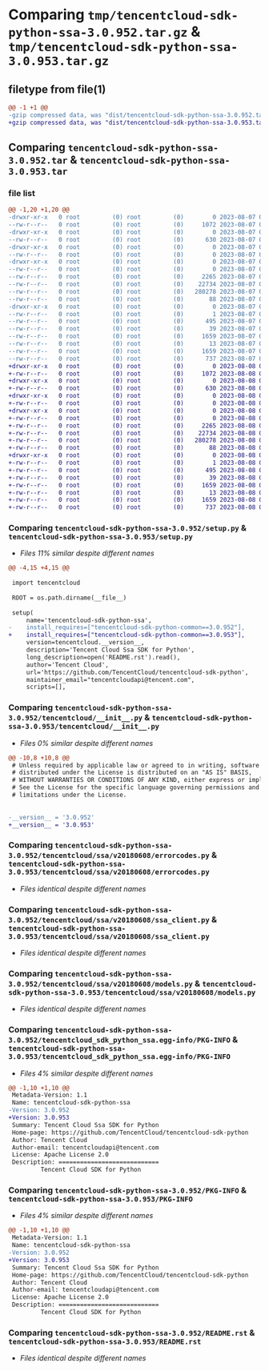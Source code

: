 # Comparing `tmp/tencentcloud-sdk-python-ssa-3.0.952.tar.gz` & `tmp/tencentcloud-sdk-python-ssa-3.0.953.tar.gz`

## filetype from file(1)

```diff
@@ -1 +1 @@
-gzip compressed data, was "dist/tencentcloud-sdk-python-ssa-3.0.952.tar", last modified: Mon Aug  7 09:01:24 2023, max compression
+gzip compressed data, was "dist/tencentcloud-sdk-python-ssa-3.0.953.tar", last modified: Tue Aug  8 00:31:39 2023, max compression
```

## Comparing `tencentcloud-sdk-python-ssa-3.0.952.tar` & `tencentcloud-sdk-python-ssa-3.0.953.tar`

### file list

```diff
@@ -1,20 +1,20 @@
-drwxr-xr-x   0 root         (0) root         (0)        0 2023-08-07 09:01:24.000000 tencentcloud-sdk-python-ssa-3.0.952/
--rw-r--r--   0 root         (0) root         (0)     1072 2023-08-07 09:01:24.000000 tencentcloud-sdk-python-ssa-3.0.952/setup.py
-drwxr-xr-x   0 root         (0) root         (0)        0 2023-08-07 09:01:24.000000 tencentcloud-sdk-python-ssa-3.0.952/tencentcloud/
--rw-r--r--   0 root         (0) root         (0)      630 2023-08-07 09:01:24.000000 tencentcloud-sdk-python-ssa-3.0.952/tencentcloud/__init__.py
-drwxr-xr-x   0 root         (0) root         (0)        0 2023-08-07 09:01:24.000000 tencentcloud-sdk-python-ssa-3.0.952/tencentcloud/ssa/
--rw-r--r--   0 root         (0) root         (0)        0 2023-08-07 09:01:24.000000 tencentcloud-sdk-python-ssa-3.0.952/tencentcloud/ssa/__init__.py
-drwxr-xr-x   0 root         (0) root         (0)        0 2023-08-07 09:01:24.000000 tencentcloud-sdk-python-ssa-3.0.952/tencentcloud/ssa/v20180608/
--rw-r--r--   0 root         (0) root         (0)        0 2023-08-07 09:01:24.000000 tencentcloud-sdk-python-ssa-3.0.952/tencentcloud/ssa/v20180608/__init__.py
--rw-r--r--   0 root         (0) root         (0)     2265 2023-08-07 09:01:24.000000 tencentcloud-sdk-python-ssa-3.0.952/tencentcloud/ssa/v20180608/errorcodes.py
--rw-r--r--   0 root         (0) root         (0)    22734 2023-08-07 09:01:24.000000 tencentcloud-sdk-python-ssa-3.0.952/tencentcloud/ssa/v20180608/ssa_client.py
--rw-r--r--   0 root         (0) root         (0)   280278 2023-08-07 09:01:24.000000 tencentcloud-sdk-python-ssa-3.0.952/tencentcloud/ssa/v20180608/models.py
--rw-r--r--   0 root         (0) root         (0)       88 2023-08-07 09:01:24.000000 tencentcloud-sdk-python-ssa-3.0.952/setup.cfg
-drwxr-xr-x   0 root         (0) root         (0)        0 2023-08-07 09:01:24.000000 tencentcloud-sdk-python-ssa-3.0.952/tencentcloud_sdk_python_ssa.egg-info/
--rw-r--r--   0 root         (0) root         (0)        1 2023-08-07 09:01:24.000000 tencentcloud-sdk-python-ssa-3.0.952/tencentcloud_sdk_python_ssa.egg-info/dependency_links.txt
--rw-r--r--   0 root         (0) root         (0)      495 2023-08-07 09:01:24.000000 tencentcloud-sdk-python-ssa-3.0.952/tencentcloud_sdk_python_ssa.egg-info/SOURCES.txt
--rw-r--r--   0 root         (0) root         (0)       39 2023-08-07 09:01:24.000000 tencentcloud-sdk-python-ssa-3.0.952/tencentcloud_sdk_python_ssa.egg-info/requires.txt
--rw-r--r--   0 root         (0) root         (0)     1659 2023-08-07 09:01:24.000000 tencentcloud-sdk-python-ssa-3.0.952/tencentcloud_sdk_python_ssa.egg-info/PKG-INFO
--rw-r--r--   0 root         (0) root         (0)       13 2023-08-07 09:01:24.000000 tencentcloud-sdk-python-ssa-3.0.952/tencentcloud_sdk_python_ssa.egg-info/top_level.txt
--rw-r--r--   0 root         (0) root         (0)     1659 2023-08-07 09:01:24.000000 tencentcloud-sdk-python-ssa-3.0.952/PKG-INFO
--rw-r--r--   0 root         (0) root         (0)      737 2023-08-07 09:01:24.000000 tencentcloud-sdk-python-ssa-3.0.952/README.rst
+drwxr-xr-x   0 root         (0) root         (0)        0 2023-08-08 00:31:39.000000 tencentcloud-sdk-python-ssa-3.0.953/
+-rw-r--r--   0 root         (0) root         (0)     1072 2023-08-08 00:31:39.000000 tencentcloud-sdk-python-ssa-3.0.953/setup.py
+drwxr-xr-x   0 root         (0) root         (0)        0 2023-08-08 00:31:39.000000 tencentcloud-sdk-python-ssa-3.0.953/tencentcloud/
+-rw-r--r--   0 root         (0) root         (0)      630 2023-08-08 00:31:39.000000 tencentcloud-sdk-python-ssa-3.0.953/tencentcloud/__init__.py
+drwxr-xr-x   0 root         (0) root         (0)        0 2023-08-08 00:31:39.000000 tencentcloud-sdk-python-ssa-3.0.953/tencentcloud/ssa/
+-rw-r--r--   0 root         (0) root         (0)        0 2023-08-08 00:31:39.000000 tencentcloud-sdk-python-ssa-3.0.953/tencentcloud/ssa/__init__.py
+drwxr-xr-x   0 root         (0) root         (0)        0 2023-08-08 00:31:39.000000 tencentcloud-sdk-python-ssa-3.0.953/tencentcloud/ssa/v20180608/
+-rw-r--r--   0 root         (0) root         (0)        0 2023-08-08 00:31:39.000000 tencentcloud-sdk-python-ssa-3.0.953/tencentcloud/ssa/v20180608/__init__.py
+-rw-r--r--   0 root         (0) root         (0)     2265 2023-08-08 00:31:39.000000 tencentcloud-sdk-python-ssa-3.0.953/tencentcloud/ssa/v20180608/errorcodes.py
+-rw-r--r--   0 root         (0) root         (0)    22734 2023-08-08 00:31:39.000000 tencentcloud-sdk-python-ssa-3.0.953/tencentcloud/ssa/v20180608/ssa_client.py
+-rw-r--r--   0 root         (0) root         (0)   280278 2023-08-08 00:31:39.000000 tencentcloud-sdk-python-ssa-3.0.953/tencentcloud/ssa/v20180608/models.py
+-rw-r--r--   0 root         (0) root         (0)       88 2023-08-08 00:31:39.000000 tencentcloud-sdk-python-ssa-3.0.953/setup.cfg
+drwxr-xr-x   0 root         (0) root         (0)        0 2023-08-08 00:31:39.000000 tencentcloud-sdk-python-ssa-3.0.953/tencentcloud_sdk_python_ssa.egg-info/
+-rw-r--r--   0 root         (0) root         (0)        1 2023-08-08 00:31:39.000000 tencentcloud-sdk-python-ssa-3.0.953/tencentcloud_sdk_python_ssa.egg-info/dependency_links.txt
+-rw-r--r--   0 root         (0) root         (0)      495 2023-08-08 00:31:39.000000 tencentcloud-sdk-python-ssa-3.0.953/tencentcloud_sdk_python_ssa.egg-info/SOURCES.txt
+-rw-r--r--   0 root         (0) root         (0)       39 2023-08-08 00:31:39.000000 tencentcloud-sdk-python-ssa-3.0.953/tencentcloud_sdk_python_ssa.egg-info/requires.txt
+-rw-r--r--   0 root         (0) root         (0)     1659 2023-08-08 00:31:39.000000 tencentcloud-sdk-python-ssa-3.0.953/tencentcloud_sdk_python_ssa.egg-info/PKG-INFO
+-rw-r--r--   0 root         (0) root         (0)       13 2023-08-08 00:31:39.000000 tencentcloud-sdk-python-ssa-3.0.953/tencentcloud_sdk_python_ssa.egg-info/top_level.txt
+-rw-r--r--   0 root         (0) root         (0)     1659 2023-08-08 00:31:39.000000 tencentcloud-sdk-python-ssa-3.0.953/PKG-INFO
+-rw-r--r--   0 root         (0) root         (0)      737 2023-08-08 00:31:39.000000 tencentcloud-sdk-python-ssa-3.0.953/README.rst
```

### Comparing `tencentcloud-sdk-python-ssa-3.0.952/setup.py` & `tencentcloud-sdk-python-ssa-3.0.953/setup.py`

 * *Files 11% similar despite different names*

```diff
@@ -4,15 +4,15 @@
 
 import tencentcloud
 
 ROOT = os.path.dirname(__file__)
 
 setup(
     name='tencentcloud-sdk-python-ssa',
-    install_requires=["tencentcloud-sdk-python-common==3.0.952"],
+    install_requires=["tencentcloud-sdk-python-common==3.0.953"],
     version=tencentcloud.__version__,
     description='Tencent Cloud Ssa SDK for Python',
     long_description=open('README.rst').read(),
     author='Tencent Cloud',
     url='https://github.com/TencentCloud/tencentcloud-sdk-python',
     maintainer_email="tencentcloudapi@tencent.com",
     scripts=[],
```

### Comparing `tencentcloud-sdk-python-ssa-3.0.952/tencentcloud/__init__.py` & `tencentcloud-sdk-python-ssa-3.0.953/tencentcloud/__init__.py`

 * *Files 0% similar despite different names*

```diff
@@ -10,8 +10,8 @@
 # Unless required by applicable law or agreed to in writing, software
 # distributed under the License is distributed on an "AS IS" BASIS,
 # WITHOUT WARRANTIES OR CONDITIONS OF ANY KIND, either express or implied.
 # See the License for the specific language governing permissions and
 # limitations under the License.
 
 
-__version__ = '3.0.952'
+__version__ = '3.0.953'
```

### Comparing `tencentcloud-sdk-python-ssa-3.0.952/tencentcloud/ssa/v20180608/errorcodes.py` & `tencentcloud-sdk-python-ssa-3.0.953/tencentcloud/ssa/v20180608/errorcodes.py`

 * *Files identical despite different names*

### Comparing `tencentcloud-sdk-python-ssa-3.0.952/tencentcloud/ssa/v20180608/ssa_client.py` & `tencentcloud-sdk-python-ssa-3.0.953/tencentcloud/ssa/v20180608/ssa_client.py`

 * *Files identical despite different names*

### Comparing `tencentcloud-sdk-python-ssa-3.0.952/tencentcloud/ssa/v20180608/models.py` & `tencentcloud-sdk-python-ssa-3.0.953/tencentcloud/ssa/v20180608/models.py`

 * *Files identical despite different names*

### Comparing `tencentcloud-sdk-python-ssa-3.0.952/tencentcloud_sdk_python_ssa.egg-info/PKG-INFO` & `tencentcloud-sdk-python-ssa-3.0.953/tencentcloud_sdk_python_ssa.egg-info/PKG-INFO`

 * *Files 4% similar despite different names*

```diff
@@ -1,10 +1,10 @@
 Metadata-Version: 1.1
 Name: tencentcloud-sdk-python-ssa
-Version: 3.0.952
+Version: 3.0.953
 Summary: Tencent Cloud Ssa SDK for Python
 Home-page: https://github.com/TencentCloud/tencentcloud-sdk-python
 Author: Tencent Cloud
 Author-email: tencentcloudapi@tencent.com
 License: Apache License 2.0
 Description: ============================
         Tencent Cloud SDK for Python
```

### Comparing `tencentcloud-sdk-python-ssa-3.0.952/PKG-INFO` & `tencentcloud-sdk-python-ssa-3.0.953/PKG-INFO`

 * *Files 4% similar despite different names*

```diff
@@ -1,10 +1,10 @@
 Metadata-Version: 1.1
 Name: tencentcloud-sdk-python-ssa
-Version: 3.0.952
+Version: 3.0.953
 Summary: Tencent Cloud Ssa SDK for Python
 Home-page: https://github.com/TencentCloud/tencentcloud-sdk-python
 Author: Tencent Cloud
 Author-email: tencentcloudapi@tencent.com
 License: Apache License 2.0
 Description: ============================
         Tencent Cloud SDK for Python
```

### Comparing `tencentcloud-sdk-python-ssa-3.0.952/README.rst` & `tencentcloud-sdk-python-ssa-3.0.953/README.rst`

 * *Files identical despite different names*


